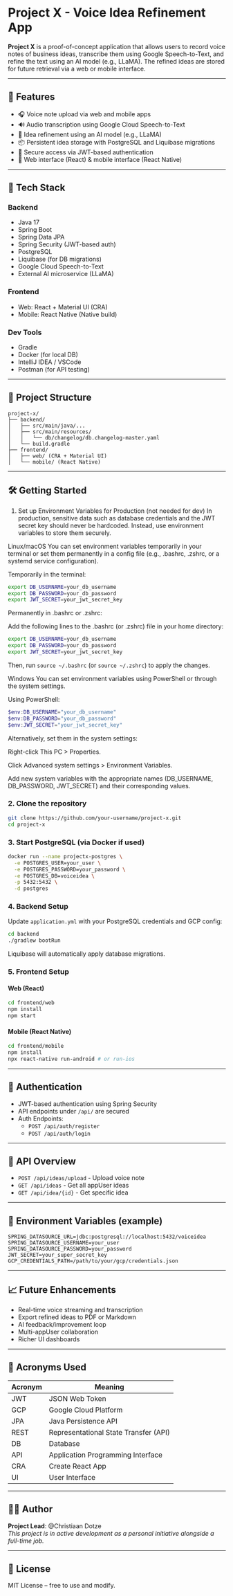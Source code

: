# Project X - Voice Idea Refinement App

**Project X** is a proof-of-concept application that allows users to record voice notes of business ideas, transcribe them using Google Speech-to-Text, and refine the text using an AI model (e.g., LLaMA). The refined ideas are stored for future retrieval via a web or mobile interface.

---

## 🚀 Features

- 🎧 Voice note upload via web and mobile apps
- 🔊 Audio transcription using Google Cloud Speech-to-Text
- 🧠 Idea refinement using an AI model (e.g., LLaMA)
- 📦 Persistent idea storage with PostgreSQL and Liquibase migrations
- 🔐 Secure access via JWT-based authentication
- 📱 Web interface (React) & mobile interface (React Native)

---

## 🧱 Tech Stack

### Backend
- Java 17
- Spring Boot
- Spring Data JPA
- Spring Security (JWT-based auth)
- PostgreSQL
- Liquibase (for DB migrations)
- Google Cloud Speech-to-Text
- External AI microservice (LLaMA)

### Frontend
- Web: React + Material UI (CRA)
- Mobile: React Native (Native build)

### Dev Tools
- Gradle
- Docker (for local DB)
- IntelliJ IDEA / VSCode
- Postman (for API testing)

---

## 📂 Project Structure

```
project-x/
├── backend/
│   ├── src/main/java/...
│   ├── src/main/resources/
│   │   └── db/changelog/db.changelog-master.yaml
│   └── build.gradle
├── frontend/
│   ├── web/ (CRA + Material UI)
│   └── mobile/ (React Native)
```

---

## 🛠️ Getting Started

1. Set up Environment Variables for Production (not needed for dev)
   In production, sensitive data such as database credentials and the JWT secret key should never be hardcoded. Instead, use environment variables to store them securely.

  Linux/macOS
  You can set environment variables temporarily in your terminal or set them permanently in a config file (e.g., .bashrc, .zshrc, or a systemd service configuration).

  Temporarily in the terminal:

```bash
export DB_USERNAME=your_db_username
export DB_PASSWORD=your_db_password
export JWT_SECRET=your_jwt_secret_key
```
Permanently in .bashrc or .zshrc:

Add the following lines to the .bashrc (or .zshrc) file in your home directory:

```bash
export DB_USERNAME=your_db_username
export DB_PASSWORD=your_db_password
export JWT_SECRET=your_jwt_secret_key
```
Then, run ```source ~/.bashrc``` (or ```source ~/.zshrc```) to apply the changes.

Windows
You can set environment variables using PowerShell or through the system settings.

Using PowerShell:

```powershell
$env:DB_USERNAME="your_db_username"
$env:DB_PASSWORD="your_db_password"
$env:JWT_SECRET="your_jwt_secret_key"
```
Alternatively, set them in the system settings:

Right-click This PC > Properties.

Click Advanced system settings > Environment Variables.

Add new system variables with the appropriate names (DB_USERNAME, DB_PASSWORD, JWT_SECRET) and their corresponding values.

### 2. Clone the repository

```bash
git clone https://github.com/your-username/project-x.git
cd project-x
```

### 3. Start PostgreSQL (via Docker if used)

```bash
docker run --name projectx-postgres \
  -e POSTGRES_USER=your_user \
  -e POSTGRES_PASSWORD=your_password \
  -e POSTGRES_DB=voiceidea \
  -p 5432:5432 \
  -d postgres
```

### 4. Backend Setup

Update `application.yml` with your PostgreSQL credentials and GCP config:

```bash
cd backend
./gradlew bootRun
```

Liquibase will automatically apply database migrations.

### 5. Frontend Setup

#### Web (React)

```bash
cd frontend/web
npm install
npm start
```

#### Mobile (React Native)

```bash
cd frontend/mobile
npm install
npx react-native run-android # or run-ios
```

---

## 🔐 Authentication

- JWT-based authentication using Spring Security
- API endpoints under `/api/` are secured
- Auth Endpoints:
    - `POST /api/auth/register`
    - `POST /api/auth/login`

---

## 🔄 API Overview

- `POST /api/ideas/upload` - Upload voice note
- `GET /api/ideas` - Get all appUser ideas
- `GET /api/idea/{id}` - Get specific idea

---

## 📌 Environment Variables (example)

```env
SPRING_DATASOURCE_URL=jdbc:postgresql://localhost:5432/voiceidea
SPRING_DATASOURCE_USERNAME=your_user
SPRING_DATASOURCE_PASSWORD=your_password
JWT_SECRET=your_super_secret_key
GCP_CREDENTIALS_PATH=/path/to/your/gcp/credentials.json
```

---

## 📈 Future Enhancements

- Real-time voice streaming and transcription
- Export refined ideas to PDF or Markdown
- AI feedback/improvement loop
- Multi-appUser collaboration
- Richer UI dashboards

---

## 🧖 Acronyms Used

| Acronym | Meaning                                   |
|---------|-------------------------------------------|
| JWT     | JSON Web Token                            |
| GCP     | Google Cloud Platform                     |
| JPA     | Java Persistence API                      |
| REST    | Representational State Transfer (API)     |
| DB      | Database                                  |
| API     | Application Programming Interface         |
| CRA     | Create React App                          |
| UI      | User Interface                            |

---

## 🧑‍💻 Author

**Project Lead**: @Christiaan Dotze  
_This project is in active development as a personal initiative alongside a full-time job._

---

## 📄 License

MIT License – free to use and modify.
